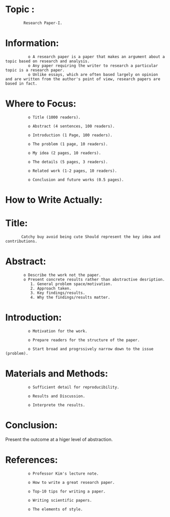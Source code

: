 # Topic :
            Research Paper-I.  

# Information:  
              o A research paper is a paper that makes an argument about a topic based on research and analysis.   
              o Any paper requiring the writer to research a particular topic is a research paper.   
              o Unlike essays, which are often based largely on opinion and are written from the author's point of view, research papers are based in fact.  

# Where to Focus:

              o Title (1000 readers). 
              
              o Abstract (4 sentences, 100 readers). 
              
              o Introduction (1 Page, 100 readers). 
              
              o The problem (1 page, 10 readers). 
              
              o My idea (2 pages, 10 readers). 
              
              o The details (5 pages, 3 readers). 
              
              o Related work (1-2 pages, 10 readers). 
              
              o Conclusion and future works (0.5 pages). 

# How to Write Actually:
# Title:  

           Catchy buy avoid being cute Should represent the key idea and contributions.  

# Abstract:  
            o Describe the work not the paper. 
            o Present concrete results rather than abstractive desription. 
               1. General problem space/motivation. 
               2. Approach taken. 
               3. Key findings/results. 
               4. Why the findings/results matter. 

# Introduction:  
              o Motivation for the work. 
              
              o Prepare readers for the structure of the paper.   
              
              o Start broad and progrssively narrow down to the issue (problem). 

# Materials and Methods:

              o Sufficient detail for reproducibility. 
              
              o Results and Discussion. 
              
              o Interprete the results. 

# Conclusion:
Present the outcome at a higer level of abstraction.  

# References:  
              o Professor Kim's lecture note.   
              
              o How to write a great research paper. 
              
              o Top-10 tips for writing a paper. 
              
              o Writing scientific papers. 
              
              o The elements of style. 
